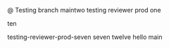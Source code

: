 @
Testing branch maintwo
testing reviewer prod one

ten

 testing-reviewer-prod-seven
seven
twelve
hello
 main
